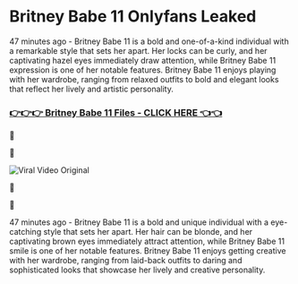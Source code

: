 # Britney Babe 11 Onlyfans Leaked

<p>47 minutes ago - Britney Babe 11 is a bold and one-of-a-kind individual with a remarkable style that sets her apart. Her locks can be curly, and her captivating hazel eyes immediately draw attention, while Britney Babe 11 expression is one of her notable features. Britney Babe 11 enjoys playing with her wardrobe, ranging from relaxed outfits to bold and elegant looks that reflect her lively and artistic personality.</p><p>
<h3><a href="https://fansleaks.com-getfree.pro/britney-babe-11" rel="nofollow">👉👉👉 Britney Babe 11 Files - CLICK HERE 👈👈</a></h3>
<p>🔻</p>
<p>🔻</p> <p>
<a href="https://fansleaks.com-getfree.pro/britney-babe-11" rel="nofollow"><img src="https://i.imgur.com/0ZbtXZ5.gif" alt="Viral Video Original" style="max-width: 100%; display: inline-block;" data-target="animated-image.originalImage"></a>
<p>🔻</p>
<p>🔻</p> <p>47 minutes ago - Britney Babe 11 is a bold and unique individual with a eye-catching style that sets her apart. Her hair can be blonde, and her captivating brown eyes immediately attract attention, while Britney Babe 11 smile is one of her notable features. Britney Babe 11 enjoys getting creative with her wardrobe, ranging from laid-back outfits to daring and sophisticated looks that showcase her lively and creative personality.</p>